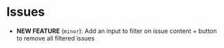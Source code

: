 # Issues
- **NEW FEATURE** (`minor`): Add an input to filter on issue content + button to remove all filtered issues